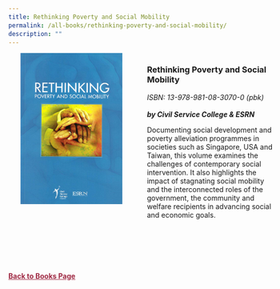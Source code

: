 ```yaml
---
title: Rethinking Poverty and Social Mobility
permalink: /all-books/rethinking-poverty-and-social-mobility/
description: ""
---
```

<style>


.grid-container {
	display: grid;
	grid-template-columns: 50% 50%;
	grid-gap: 5%
	}
	
img {
		object-fit: contain;
		width: 100%;
		height: 80%;
	}	

.chapter-divider {
	margin-top: 5%;
	}	
	
.back a
{
	color: #9f2943;
	font-weight: bold;
	
}	


</style>

<div class="grid-container">
	<div class="grid-child"><img src="/images/Books/Rethinking%20Poverty%20and%20Social%20Mobility.jpg"></div>
	<div class="grid-child">
		<h3>Rethinking Poverty and Social Mobility</h3>
		<i>ISBN: 13-978-981-08-3070-0 (pbk)</i><br>
		<i></i><br>
		<b><i>by Civil Service College &amp; ESRN</i></b>
		<p>Documenting social development and poverty alleviation programmes in societies such as Singapore, USA and Taiwan, this volume examines the challenges of contemporary social intervention. It also highlights the impact of stagnating social mobility and the interconnected roles of the government, the community and welfare recipients in advancing social and economic goals.</p>
	</div>

</div>

<div>

<div class="chapter-divider">
<p><b></b></p>

</div>
	
<div class="chapter-divider">
<p><b></b></p>

</div>
		
<div class="chapter-divider">
<p><b></b></p>

</div>
	
<div class="chapter-divider">
<p><b></b></p>

</div>
	
<div class="chapter-divider">
<p><b></b></p>

</div>
	








</div>



<br>
<br>
<div class="back">
<a href="/books/">Back to Books Page</a>	

</div>